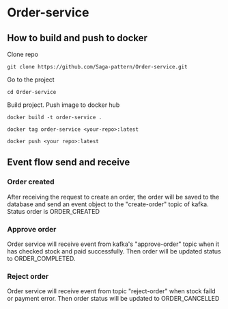 # Order-service

## How to build and push to docker
Clone repo
```
git clone https://github.com/Saga-pattern/Order-service.git
```

Go to the project
```
cd Order-service
```

Build project. Push image to docker hub
```
docker build -t order-service .
```
```
docker tag order-service <your-repo>:latest
```
```
docker push <your repo>:latest
```

## Event flow send and receive
### Order created
After receiving the request to create an order, the order will be saved to the database and send an event object to the "create-order" topic of kafka. Status order is ORDER_CREATED

### Approve order
Order service will receive event from kafka's "approve-order" topic when it has checked stock and paid successfully. Then order will be updated status to ORDER_COMPLETED.

### Reject order
Order service will receive event from topic "reject-order" when stock faild or payment error. Then order status will be updated to ORDER_CANCELLED
